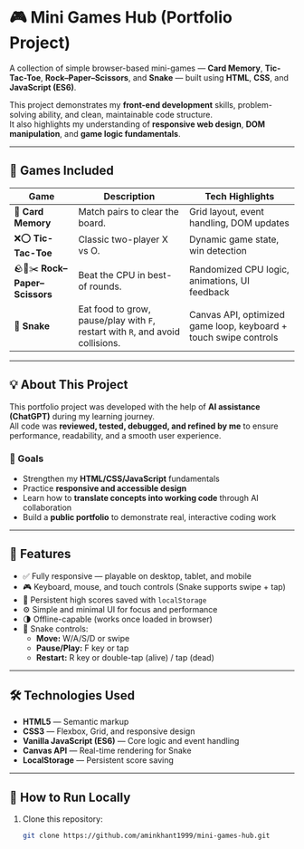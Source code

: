 # 🎮 Mini Games Hub (Portfolio Project)

A collection of simple browser-based mini-games — **Card Memory**, **Tic-Tac-Toe**, **Rock–Paper–Scissors**, and **Snake** — built using **HTML**, **CSS**, and **JavaScript (ES6)**.

This project demonstrates my **front-end development** skills, problem-solving ability, and clean, maintainable code structure.  
It also highlights my understanding of **responsive web design**, **DOM manipulation**, and **game logic fundamentals**.

---

## 🧩 Games Included

| Game | Description | Tech Highlights |
|------|--------------|-----------------|
| 🧠 **Card Memory** | Match pairs to clear the board. | Grid layout, event handling, DOM updates |
| ❌⭕ **Tic-Tac-Toe** | Classic two-player X vs O. | Dynamic game state, win detection |
| 🪨📄✂️ **Rock–Paper–Scissors** | Beat the CPU in best-of rounds. | Randomized CPU logic, animations, UI feedback |
| 🐍 **Snake** | Eat food to grow, pause/play with `F`, restart with `R`, and avoid collisions. | Canvas API, optimized game loop, keyboard + touch swipe controls |

---

## 💡 About This Project

This portfolio project was developed with the help of **AI assistance (ChatGPT)** during my learning journey.  
All code was **reviewed, tested, debugged, and refined by me** to ensure performance, readability, and a smooth user experience.

### 🎯 Goals
- Strengthen my **HTML/CSS/JavaScript** fundamentals  
- Practice **responsive and accessible design**  
- Learn how to **translate concepts into working code** through AI collaboration  
- Build a **public portfolio** to demonstrate real, interactive coding work  

---

## 🧰 Features

- ✅ Fully responsive — playable on desktop, tablet, and mobile  
- 🎮 Keyboard, mouse, and touch controls (Snake supports swipe + tap)  
- 💾 Persistent high scores saved with `localStorage`  
- ⚙️ Simple and minimal UI for focus and performance  
- 🌗 Offline-capable (works once loaded in browser)  
- 🐍 Snake controls:  
  - **Move:** W/A/S/D or swipe  
  - **Pause/Play:** F key or tap  
  - **Restart:** R key or double-tap (alive) / tap (dead)

---

## 🛠️ Technologies Used

- **HTML5** — Semantic markup  
- **CSS3** — Flexbox, Grid, and responsive design  
- **Vanilla JavaScript (ES6)** — Core logic and event handling  
- **Canvas API** — Real-time rendering for Snake  
- **LocalStorage** — Persistent score saving  

---

## 🚀 How to Run Locally

1. Clone this repository:
   ```bash
   git clone https://github.com/aminkhant1999/mini-games-hub.git
